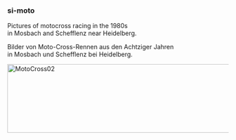 ﻿### si-moto

Pictures of motocross racing in the 1980s   
in Mosbach and Schefflenz near Heidelberg.  

Bilder von Moto-Cross-Rennen aus den Achtziger Jahren  
in Mosbach und Schefflenz bei Heidelberg.

<img src="/images/MotoCross/MotoCross02_teaser1.jpg" width="560" height="156" alt="MotoCross02">  
